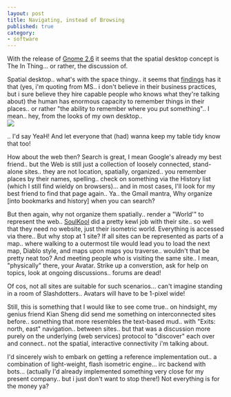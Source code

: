 ```yaml
---
layout: post
title: Navigating, instead of Browsing
published: true
category:
- software
---
```

With the release of [Gnome 2.6](http://www.gnome.org/start/2.6/) it seems that the spatial desktop concept is The In Thing... or rather, the discussion of.   
  
Spatial desktop.. what's with the space thingy.. it seems that [findings](http://www.microsoft.com/usability/UEPostings/p153-robertson.pdf) has it that (yes, i'm quoting from MS.. i don't believe in their business practices, but i sure believe they hire capable people who knows what they're talking about) the human has enormous capacity to remember things in their places.. or rather "the ability to remember where you put something".. I mean.. hey, from the looks of my own desktop..   
[![](http://photos14.flickr.com/16182668_9417d944ff_o.jpg)](http://www.flickr.com/photos/choonkeat/16182668/)  
  
.. I'd say YeaH! And let everyone that (had) wanna keep my table tidy know that too!  
  
How about the web then? Search is great, I mean Google's already my best friend.. but the Web is still just a collection of loosely connected, stand-alone sites.. they are not location, spatially, organized.. you remember places by their names, spelling.. check on something via the History list (which I still find wieldy on browsers)... and in most cases, I'll look for my best friend to find that page again.. Ya.. the Gmail mantra, Why organize [into bookmarks and history] when you can search?

But then again, why not organize them spatially.. render a "World'" to represent the web.. [SoulKool](http://www.soulkool.com/) did a pretty kewl job with their site.. so well that they need no website, just their isometric world. Everything is accessed via there.. But why stop at 1 site? If all sites can be represented as parts of a map.. where walking to a outermost tile would lead you to load the next map, Diablo style, and maps upon maps you traverse.. wouldn't that be pretty neat too? And meeting people who is visiting the same site.. I mean, "physically" there, your Avatar. Strike up a converstion, ask for help on topics, look at ongoing discussions.. forums are dead!  
  
Of cos, not all sites are suitable for such scenarios... can't imagine standing in a room of Slashdotters.. Avatars will have to be 1-pixel wide!   
  
Still, this is something that I would like to see come true.. on hindsight, my genius friend Kian Sheng did send me something on interconnected sites before.. something that more resembles the text-based mud.. with "Exits: north, east" navigation.. between sites.. but that was a discussion more purely on the underlying (web services) protocol to "discover" each over and connect.. not the spatial, interactive connectivity i'm talking about.  
  
I'd sincerely wish to embark on getting a reference implementation out.. a combination of light-weight, flash isometric engine... irc backend with bots... (actually I'd already implemented something very close for my present company.. but i just don't want to stop there!) Not everything is for the money ya?  
